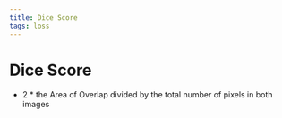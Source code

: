 ```yaml
---
title: Dice Score
tags: loss
---
```


# Dice Score
- 2 * the Area of Overlap divided by the total number of pixels in both images




